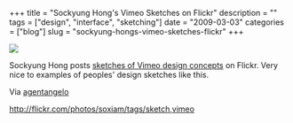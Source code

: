 +++
title = "Sockyung Hong's Vimeo Sketches on Flickr"
description = ""
tags = ["design", "interface", "sketching"]
date = "2009-03-03"
categories = ["blog"]
slug = "sockyung-hongs-vimeo-sketches-flickr"
+++



  <div class="notebook-screenshot"><a href="http://flickr.com/photos/soxiam/tags/sketch,vimeo"><img src="//media.konigi.com/bluga/wt49ad5765a60f5.jpg"/></a></div><p>Sockyung Hong posts <a href="http://flickr.com/photos/soxiam/tags/sketch,vimeo">sketches of Vimeo design concepts</a> on Flickr. Very nice to examples of peoples' design sketches like this.</p>
<p>Via <a href="http://twitter.com/agentangelo/statuses/1274272194">agentangelo</a></p>
    
  <a href="http://flickr.com/photos/soxiam/tags/sketch,vimeo">http://flickr.com/photos/soxiam/tags/sketch,vimeo</a>
